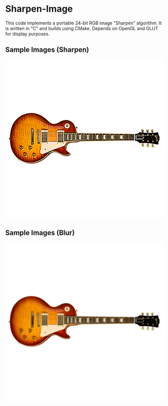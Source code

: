 # Sharpen-Image

This code implements a portable 24-bit RGB image "Sharpen" algorithm.  It is written in "C" and builds using CMake.  Depends on OpenGL and GLUT for display purposes.

## Sample Images (Sharpen)
![alt text](https://raw.githubusercontent.com/lenniea/Sharpen-Image/master/Sharpen-Image/Sharpen_correct.bmp "Sharpen example")

## Sample Images (Blur)
![alt text](https://raw.githubusercontent.com/lenniea/Sharpen-Image/master/Sharpen-Image/Blur_correct.bmp "Blur example")
